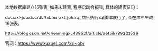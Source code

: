 本地数据库建立16张表, 如果未建表, 程序启动会报错, 具体的建表语句：

doc/xxl-job/doc/db/tables_xxl_job.sql,然后执行sql脚本就行了, 会在库中生成16张表。

https://blog.csdn.net/chenmingxu438521/article/details/89222539

官网：https://www.xuxueli.com/xxl-job/